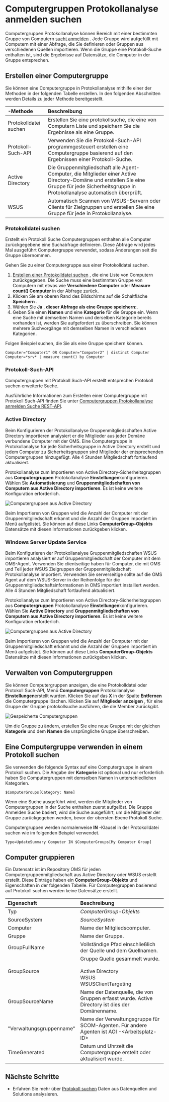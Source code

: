 <properties
    pageTitle="Computergruppen Protokollanalyse anmelden suchen | Microsoft Azure"
    description="Computergruppen Protokollanalyse können Sie Protokolldateien Suchbereiche für eine bestimmte Gruppe von Computern.  Dieser Artikel beschreibt verschiedene Methoden, mit Computergruppen und deren Verwendung in einer protokollsuche erstellen."
    services="log-analytics"
    documentationCenter=""
    authors="bwren"
    manager="jwhit"
    editor=""/>

<tags
    ms.service="log-analytics"
    ms.workload="na"
    ms.tgt_pltfrm="na"
    ms.devlang="na"
    ms.topic="article"
    ms.date="09/06/2016"
    ms.author="bwren"/>

# <a name="computer-groups-in-log-analytics-log-searches"></a>Computergruppen Protokollanalyse anmelden suchen
Computergruppen Protokollanalyse können Bereich mit einer bestimmten Gruppe von Computern [sucht anmelden](log-analytics-log-searches.md) .  Jede Gruppe wird aufgefüllt mit Computern mit einer Abfrage, die Sie definieren oder Gruppen aus verschiedenen Quellen importieren.  Wenn die Gruppe eine Protokoll-Suche enthalten ist, sind die Ergebnisse auf Datensätze, die Computer in der Gruppe entsprechen.

## <a name="creating-a-computer-group"></a>Erstellen einer Computergruppe
Sie können eine Computergruppe in Protokollanalyse mithilfe einer der Methoden in der folgenden Tabelle erstellen.  In den folgenden Abschnitten werden Details zu jeder Methode bereitgestellt. 

| -Methode | Beschreibung |
|:---|:---|
| Protokolldatei suchen       | Erstellen Sie eine protokollsuche, die eine von Computern Liste und speichern Sie die Ergebnisse als eine Gruppe. |
| Protokoll-Such-API   | Verwenden Sie die Protokoll-Such-API programmgesteuert erstellen eine Computergruppe basierend auf den Ergebnissen einer Protokoll-Suche. |
| Active Directory | Die Gruppenmitgliedschaft alle Agent-Computer, die Mitglieder einer Active Directory-Domäne und erstellen Sie eine Gruppe für jede Sicherheitsgruppe in Protokollanalyse automatisch überprüft.
| WSUS              | Automatisch Scannen von WSUS-Servern oder Clients für Zielgruppen und erstellen Sie eine Gruppe für jede in Protokollanalyse. |


### <a name="log-search"></a>Protokolldatei suchen

Erstellt ein Protokoll Suche Computergruppen enthalten alle Computer zurückgegebene eine Suchabfrage definieren.  Diese Abfrage wird jedes Mal ausgeführt Computergruppe verwendet, sodass Änderungen seit die Gruppe übernommen.

Gehen Sie zu einer Computergruppe aus einer Protokolldatei suchen.

1. [Erstellen einer Protokolldatei suchen](log-analytics-log-searches.md) , die eine Liste von Computern zurückgegeben.  Die Suche muss eine bestimmten Gruppe von Computern mit etwas wie **Verschiedene Computer** oder **Measure count() Computer** in der Abfrage zurück.  
2. Klicken Sie am oberen Rand des Bildschirms auf die Schaltfläche **Speichern** .
3. Wählen Sie **Ja** , **dieser Abfrage als eine Gruppe speichern:**.
4. Geben Sie einen **Namen** und eine **Kategorie** für die Gruppe ein.  Wenn eine Suche mit demselben Namen und derselben Kategorie bereits vorhanden ist, werden Sie aufgefordert zu überschreiben.  Sie können mehrere Suchvorgänge mit demselben Namen in verschiedenen Kategorien. 

Folgen Beispiel suchen, die Sie als eine Gruppe speichern können.

    Computer="Computer1" OR Computer="Computer2" | distinct Computer 
    Computer=*srv* | measure count() by Computer

### <a name="log-search-api"></a>Protokoll-Such-API

Computergruppen mit Protokoll Such-API erstellt entsprechen Protokoll suchen erweiterte Suche.

Ausführliche Informationen zum Erstellen einer Computergruppe mit Protokoll Such-API finden Sie unter [Computergruppen Protokollanalyse anmelden Suche REST-API](log-analytics-log-search-api.md#computer-groups).

### <a name="active-directory"></a>Active Directory

Beim Konfigurieren der Protokollanalyse Gruppenmitgliedschaften Active Directory importieren analysiert er die Mitglieder aus jeder Domäne verbundene Computer mit der OMS.  Eine Computergruppe in Protokollanalyse für jede Sicherheitsgruppe in Active Directory erstellt und jedem Computer zu Sicherheitsgruppen sind Mitglieder der entsprechenden Computergruppen hinzugefügt.  Alle 4 Stunden Mitgliedschaft fortlaufend aktualisiert.  

Protokollanalyse zum Importieren von Active Directory-Sicherheitsgruppen aus **Computergruppen** Protokollanalyse **Einstellungen**konfigurieren.  Wählen Sie **Automatisierung** und **Gruppenmitgliedschaften von Computern aus Active Directory importieren**.  Es ist keine weitere Konfiguration erforderlich.

![Computergruppen aus Active Directory](media/log-analytics-computer-groups/configure-activedirectory.png)

Beim Importieren von Gruppen wird die Anzahl der Computer mit der Gruppenmitgliedschaft erkannt und die Anzahl der Gruppen importiert im Menü aufgelistet.  Sie können auf diese Links **ComputerGroup-Objekts** Datensätze mit diesen Informationen zurückgeben klicken.

### <a name="windows-server-update-service"></a>Windows Server Update Service

Beim Konfigurieren der Protokollanalyse Gruppenmitgliedschaften WSUS importieren analysiert er auf Gruppenmitgliedschaft der Computer mit dem OMS-Agent.  Verwenden Sie clientseitige haben für Computer, die mit OMS und Teil jeder WSUS Zielgruppen der Gruppenmitgliedschaft Protokollanalyse importiert. Verwenden Sie serverseitige sollte auf die OMS Agent auf dem WSUS-Server in der Reihenfolge für die Gruppenmitgliedschaftsinformationen in OMS importiert installiert werden.  Alle 4 Stunden Mitgliedschaft fortlaufend aktualisiert. 

Protokollanalyse zum Importieren von Active Directory-Sicherheitsgruppen aus **Computergruppen** Protokollanalyse **Einstellungen**konfigurieren.  Wählen Sie **Active Directory** und **Gruppenmitgliedschaften von Computern aus Active Directory importieren**.  Es ist keine weitere Konfiguration erforderlich.

![Computergruppen aus Active Directory](media/log-analytics-computer-groups/configure-wsus.png)

Beim Importieren von Gruppen wird die Anzahl der Computer mit der Gruppenmitgliedschaft erkannt und die Anzahl der Gruppen importiert im Menü aufgelistet.  Sie können auf diese Links **ComputerGroup-Objekts** Datensätze mit diesen Informationen zurückgeben klicken.

## <a name="managing-computer-groups"></a>Verwalten von Computergruppen

Sie können Computergruppen anzeigen, die eine Protokolldatei oder Protokoll Such-API, Menü **Computergruppen** Protokollanalyse **Einstellungen**erstellt wurden.  Klicken Sie auf das **X** in der Spalte **Entfernen** die Computergruppe löschen.  Klicken Sie auf **Mitglieder anzeigen** , für eine Gruppe der Gruppe protokollsuche ausführen, die die Member zurückgibt. 

![Gespeicherte Computergruppen](media/log-analytics-computer-groups/configure-saved.png)

Um die Gruppe zu ändern, erstellen Sie eine neue Gruppe mit der gleichen **Kategorie** und dem **Namen** die ursprüngliche Gruppe überschreiben.

## <a name="using-a-computer-group-in-a-log-search"></a>Eine Computergruppe verwenden in einem Protokoll suchen
Sie verwenden die folgende Syntax auf eine Computergruppe in einem Protokoll suchen.  Die Angabe der **Kategorie** ist optional und nur erforderlich haben Sie Computergruppen mit demselben Namen in unterschiedlichen Kategorien. 

    $ComputerGroups[Category: Name]

Wenn eine Suche ausgeführt wird, werden die Mitglieder von Computergruppen in der Suche enthalten zuerst aufgelöst.  Die Gruppe Anmelden Suche basiert, wird die Suche ausgeführt, um die Mitglieder der Gruppe zurückgegeben werden, bevor der obersten Ebene Protokoll Suche.

Computergruppen werden normalerweise **IN** -Klausel in der Protokolldatei suchen wie im folgenden Beispiel verwendet.

    Type=UpdateSummary Computer IN $ComputerGroups[My Computer Group]

## <a name="computer-group-records"></a>Computer gruppieren

Ein Datensatz ist im Repository OMS für jeden Computergruppenmitgliedschaft aus Active Directory oder WSUS erstellt erstellt.  Diese Einträge haben ein **ComputerGroup-Objekts** und Eigenschaften in der folgenden Tabelle.  Für Computergruppen basierend auf Protokoll suchen werden keine Datensätze erstellt.

| Eigenschaft | Beschreibung |
|:--|:--|
| Typ                | *ComputerGroup-Objekts* |
| SourceSystem        | *SourceSystem*  |
| Computer            | Name der Mitgliedscomputer. |
| Gruppe               | Name der Gruppe. |
| GroupFullName       | Vollständige Pfad einschließlich der Quelle und dem Quellnamen.
| GroupSource         | Gruppe Quelle gesammelt wurde. <br><br>Active Directory<br>WSUS<br>WSUSClientTargeting |
| GroupSourceName     | Name der Datenquelle, die von Gruppen erfasst wurde.  Active Directory ist dies der Domänenname. |
| "Verwaltungsgruppenname" | Name der Verwaltungsgruppe für SCOM-Agenten.  Für andere Agenten ist AOI -\<Arbeitsplatz-ID\> |
| TimeGenerated       | Datum und Uhrzeit die Computergruppe erstellt oder aktualisiert wurde. |



## <a name="next-steps"></a>Nächste Schritte

- Erfahren Sie mehr über [Protokoll suchen](log-analytics-log-searches.md) Daten aus Datenquellen und Solutions analysieren.  